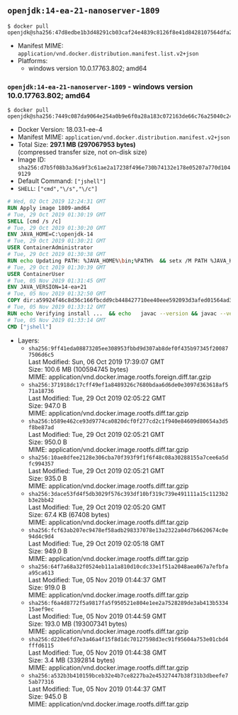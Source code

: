 ## `openjdk:14-ea-21-nanoserver-1809`

```console
$ docker pull openjdk@sha256:47d8edbe1b3d48291cb03caf24e4839c8126f8e41d8428107564dfa2afa8491a
```

-	Manifest MIME: `application/vnd.docker.distribution.manifest.list.v2+json`
-	Platforms:
	-	windows version 10.0.17763.802; amd64

### `openjdk:14-ea-21-nanoserver-1809` - windows version 10.0.17763.802; amd64

```console
$ docker pull openjdk@sha256:7449c087da9064e254a0b9e6f0a28a183c072163de66c76a25040c24ec3abea6
```

-	Docker Version: 18.03.1-ee-4
-	Manifest MIME: `application/vnd.docker.distribution.manifest.v2+json`
-	Total Size: **297.1 MB (297067953 bytes)**  
	(compressed transfer size, not on-disk size)
-	Image ID: `sha256:d7b5f08b3a36a9f3c61ae2a17238f496e730b74132e178e05207a770d1049129`
-	Default Command: `["jshell"]`
-	`SHELL`: `["cmd","\/s","\/c"]`

```dockerfile
# Wed, 02 Oct 2019 12:24:31 GMT
RUN Apply image 1809-amd64
# Tue, 29 Oct 2019 01:30:19 GMT
SHELL [cmd /s /c]
# Tue, 29 Oct 2019 01:30:20 GMT
ENV JAVA_HOME=C:\openjdk-14
# Tue, 29 Oct 2019 01:30:21 GMT
USER ContainerAdministrator
# Tue, 29 Oct 2019 01:30:38 GMT
RUN echo Updating PATH: %JAVA_HOME%\bin;%PATH% 	&& setx /M PATH %JAVA_HOME%\bin;%PATH%
# Tue, 29 Oct 2019 01:30:39 GMT
USER ContainerUser
# Tue, 05 Nov 2019 01:31:45 GMT
ENV JAVA_VERSION=14-ea+21
# Tue, 05 Nov 2019 01:32:50 GMT
COPY dir:a59924f46c8d36c166fbcdd9cb448427710ee40eee592093d3afed01564ad30d in C:\openjdk-14 
# Tue, 05 Nov 2019 01:33:12 GMT
RUN echo Verifying install ... 	&& echo   javac --version && javac --version 	&& echo   java --version && java --version
# Tue, 05 Nov 2019 01:33:14 GMT
CMD ["jshell"]
```

-	Layers:
	-	`sha256:9ff41eda08873205ee308953fbbd9d307ab8def0f435b97345f200877506d6c5`  
		Last Modified: Sun, 06 Oct 2019 17:39:07 GMT  
		Size: 100.6 MB (100594745 bytes)  
		MIME: application/vnd.docker.image.rootfs.foreign.diff.tar.gzip
	-	`sha256:371918dc17cff49ef1a8489326c7680bdaa6d6de0e3097d363618af571a18736`  
		Last Modified: Tue, 29 Oct 2019 02:05:22 GMT  
		Size: 947.0 B  
		MIME: application/vnd.docker.image.rootfs.diff.tar.gzip
	-	`sha256:b589e462ce93d9774ca0820dcf0f277cd2c1f940e84609d80654a3d5f8be87ad`  
		Last Modified: Tue, 29 Oct 2019 02:05:21 GMT  
		Size: 950.0 B  
		MIME: application/vnd.docker.image.rootfs.diff.tar.gzip
	-	`sha256:10ae8dfee2128e306cba70f393f9f1f6f48c08a30288155a7cee6a5dfc994357`  
		Last Modified: Tue, 29 Oct 2019 02:05:21 GMT  
		Size: 935.0 B  
		MIME: application/vnd.docker.image.rootfs.diff.tar.gzip
	-	`sha256:3dace53fd4f5db3029f576c393df10bf319c739e491111a15c1123b2b3e2bb42`  
		Last Modified: Tue, 29 Oct 2019 02:05:20 GMT  
		Size: 67.4 KB (67408 bytes)  
		MIME: application/vnd.docker.image.rootfs.diff.tar.gzip
	-	`sha256:fcf63ab207ec9478ef58adb298337078e13a2322a04d7b6620674c0e94d4c9d4`  
		Last Modified: Tue, 29 Oct 2019 02:05:18 GMT  
		Size: 949.0 B  
		MIME: application/vnd.docker.image.rootfs.diff.tar.gzip
	-	`sha256:64f7a68a32f0524eb11a1a810d10cdc33e1f51a2048aea067a7efbfaa95ca613`  
		Last Modified: Tue, 05 Nov 2019 01:44:37 GMT  
		Size: 919.0 B  
		MIME: application/vnd.docker.image.rootfs.diff.tar.gzip
	-	`sha256:f6a4d8772f5a9817fa5f950521e804e1ee2a7528289de3ab413b533415aef9ec`  
		Last Modified: Tue, 05 Nov 2019 01:44:59 GMT  
		Size: 193.0 MB (193007341 bytes)  
		MIME: application/vnd.docker.image.rootfs.diff.tar.gzip
	-	`sha256:d220e6fd7e3a46a4f15f8d1dc70127598d3ec91f95604a753e01cbd4fffd6115`  
		Last Modified: Tue, 05 Nov 2019 01:44:38 GMT  
		Size: 3.4 MB (3392814 bytes)  
		MIME: application/vnd.docker.image.rootfs.diff.tar.gzip
	-	`sha256:a532b3b410159bceb32e4b7ce8227ba2e45327447b38f31b3dbeefe75ab77316`  
		Last Modified: Tue, 05 Nov 2019 01:44:37 GMT  
		Size: 945.0 B  
		MIME: application/vnd.docker.image.rootfs.diff.tar.gzip

